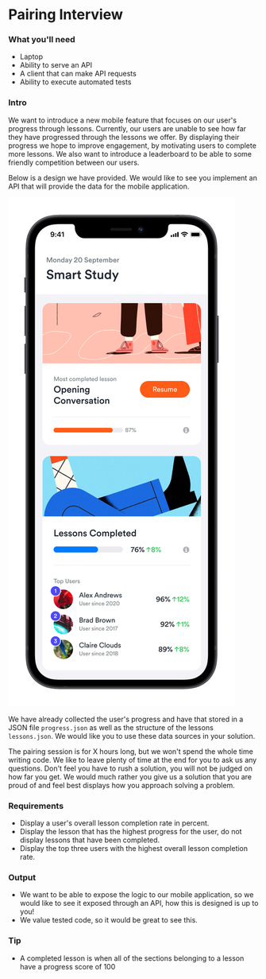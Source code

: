# Pairing Interview

### What you'll need
- Laptop
- Ability to serve an API
- A client that can make API requests
- Ability to execute automated tests

### Intro

We want to introduce a new mobile feature that focuses on our user's progress through lessons. Currently, our users are unable to see how far they have progressed through the lessons we offer. By displaying their progress we hope to improve engagement, by motivating users to complete more lessons. We also want to introduce a leaderboard to be able to some friendly competition between our users.

Below is a design we have provided. We would like to see you implement an API that will provide the data for the mobile application. 

![Design](design.png)

We have already collected the user's progress and have that stored in a JSON file `progress.json` as well as the structure of the lessons `lessons.json`. We would like you to use these data sources in your solution.

The pairing session is for X hours long, but we won't spend the whole time writing code. We like to leave plenty of time at the end for you to ask us any questions. Don't feel you have to rush a solution, you will not be judged on how far you get. We would much rather you give us a solution that you are proud of and feel best displays how you approach solving a problem.

### Requirements

- Display a user's overall lesson completion rate in percent.
- Display the lesson that has the highest progress for the user, do not display lessons that have been completed.
- Display the top three users with the highest overall lesson completion rate.

### Output

- We want to be able to expose the logic to our mobile application, so we would like to see it exposed through an API, how this is designed is up to you!
- We value tested code, so it would be great to see this.

### Tip

- A completed lesson is when all of the sections belonging to a lesson have a progress score of 100

